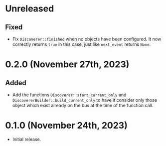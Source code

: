 # Unreleased

## Fixed

- Fix `Discoverer::finished` when no objects have been configured. It now correctly returns `true`
  in this case, just like `next_event` returns `None`.


# 0.2.0 (November 27th, 2023)

## Added

- Add the functions `Discoverer::start_current_only` and `DiscovererBuilder::build_current_only` to
  have it consider only those object which exist already on the bus at the time of the function
  call.


# 0.1.0 (November 24th, 2023)

- Initial release.
